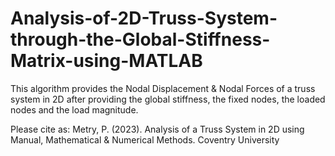# Analysis-of-2D-Truss-System-through-the-Global-Stiffness-Matrix-using-MATLAB
This algorithm provides the Nodal Displacement &amp; Nodal Forces of a truss system in 2D after providing the global stiffness, the fixed nodes, the loaded nodes and the load magnitude.

Please cite as: Metry, P. (2023). Analysis of a Truss System in 2D using Manual, Mathematical & Numerical Methods. Coventry University

